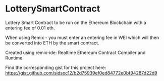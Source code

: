 # LotterySmartContract

Lottery Smart Contract to be run on the Ethereum Blockchain with a entering fee of 0.01 eth.

When using Remix - you must enter an entering fee in WEI which will then be converted into ETH by the smart contract. 

Created using remix-ide: Realtime Ethereum Contract Compiler and Runtime.

Find the corresponding gist for this project here: https://gist.github.com/sidsoc12/b2d75939ef0ed84772e0bf94287d22d9


